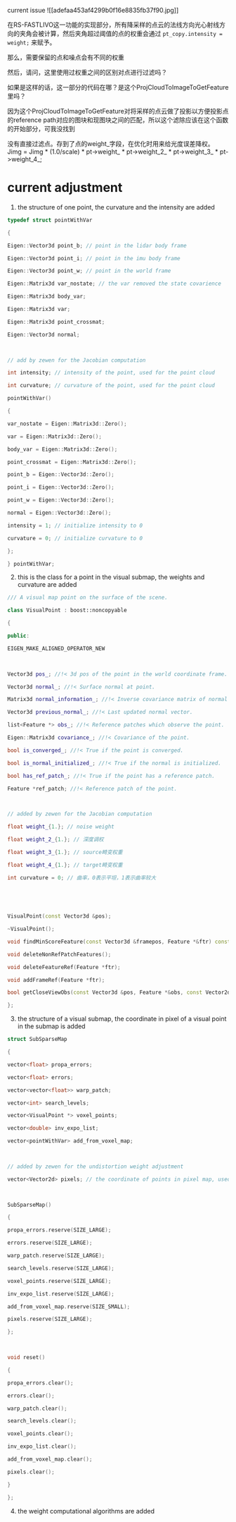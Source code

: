 current issue
![[adefaa453af4299b0f16e8835fb37f90.jpg]]

在RS-FASTLIVO这一功能的实现部分，所有降采样的点云的法线方向光心射线方向的夹角会被计算，然后夹角超过阈值的点的权重会通过 `pt_copy.intensity = weight;` 来赋予。

那么，需要保留的点和噪点会有不同的权重

然后，请问，这里使用过权重之间的区别对点进行过滤吗？

如果是这样的话，这一部分的代码在哪？是这个ProjCloudToImageToGetFeature 里吗？

因为这个ProjCloudToImageToGetFeature对将采样的点云做了投影以方便投影点的reference path对应的图块和现图块之间的匹配，所以这个滤除应该在这个函数的开始部分，可我没找到



没有直接过滤点。存到了点的weight_字段，在优化时用来给光度误差降权。
Jimg = Jimg * (1.0/scale) * pt->weight_ * pt->weight_2_ * pt->weight_3_ * pt->weight_4_;


# current adjustment

1. the structure of one point, the curvature and the intensity are added
```cpp
typedef struct pointWithVar

{

Eigen::Vector3d point_b; // point in the lidar body frame

Eigen::Vector3d point_i; // point in the imu body frame

Eigen::Vector3d point_w; // point in the world frame

Eigen::Matrix3d var_nostate; // the var removed the state covarience

Eigen::Matrix3d body_var;

Eigen::Matrix3d var;

Eigen::Matrix3d point_crossmat;

Eigen::Vector3d normal;

  

// add by zewen for the Jacobian computation

int intensity; // intensity of the point, used for the point cloud

int curvature; // curvature of the point, used for the point cloud

pointWithVar()

{

var_nostate = Eigen::Matrix3d::Zero();

var = Eigen::Matrix3d::Zero();

body_var = Eigen::Matrix3d::Zero();

point_crossmat = Eigen::Matrix3d::Zero();

point_b = Eigen::Vector3d::Zero();

point_i = Eigen::Vector3d::Zero();

point_w = Eigen::Vector3d::Zero();

normal = Eigen::Vector3d::Zero();

intensity = 1; // initialize intensity to 0

curvature = 0; // initialize curvature to 0

};

} pointWithVar;
```


2. this is the class for a point in the visual submap, the weights and curvature are added
```cpp
/// A visual map point on the surface of the scene.

class VisualPoint : boost::noncopyable

{

public:

EIGEN_MAKE_ALIGNED_OPERATOR_NEW

  

Vector3d pos_; //!< 3d pos of the point in the world coordinate frame.

Vector3d normal_; //!< Surface normal at point.

Matrix3d normal_information_; //!< Inverse covariance matrix of normal estimation.

Vector3d previous_normal_; //!< Last updated normal vector.

list<Feature *> obs_; //!< Reference patches which observe the point.

Eigen::Matrix3d covariance_; //!< Covariance of the point.

bool is_converged_; //!< True if the point is converged.

bool is_normal_initialized_; //!< True if the normal is initialized.

bool has_ref_patch_; //!< True if the point has a reference patch.

Feature *ref_patch; //!< Reference patch of the point.

  

// added by zewen for the Jacobian computation

float weight_{1.}; // noise weight

float weight_2_{1.}; // 深度调权

float weight_3_{1.}; // source畸变权重

float weight_4_{1.}; // target畸变权重

int curvature = 0; // 曲率，0表示平坦，1表示曲率较大

  
  
  

VisualPoint(const Vector3d &pos);

~VisualPoint();

void findMinScoreFeature(const Vector3d &framepos, Feature *&ftr) const;

void deleteNonRefPatchFeatures();

void deleteFeatureRef(Feature *ftr);

void addFrameRef(Feature *ftr);

bool getCloseViewObs(const Vector3d &pos, Feature *&obs, const Vector2d &cur_px) const;

};
```


3. the structure of a visual submap, the coordinate in pixel of a visual point in the submap is added
```cpp
struct SubSparseMap

{

vector<float> propa_errors;

vector<float> errors;

vector<vector<float>> warp_patch;

vector<int> search_levels;

vector<VisualPoint *> voxel_points;

vector<double> inv_expo_list;

vector<pointWithVar> add_from_voxel_map;

  

// added by zewen for the undistortion weight adjustment

vector<Vector2d> pixels; // the coordinate of points in pixel map, used for the undistortion weight adjustment

  

SubSparseMap()

{

propa_errors.reserve(SIZE_LARGE);

errors.reserve(SIZE_LARGE);

warp_patch.reserve(SIZE_LARGE);

search_levels.reserve(SIZE_LARGE);

voxel_points.reserve(SIZE_LARGE);

inv_expo_list.reserve(SIZE_LARGE);

add_from_voxel_map.reserve(SIZE_SMALL);

pixels.reserve(SIZE_LARGE);

};

  

void reset()

{

propa_errors.clear();

errors.clear();

warp_patch.clear();

search_levels.clear();

voxel_points.clear();

inv_expo_list.clear();

add_from_voxel_map.clear();

pixels.clear();

}

};
```
4. the weight computational algorithms are added